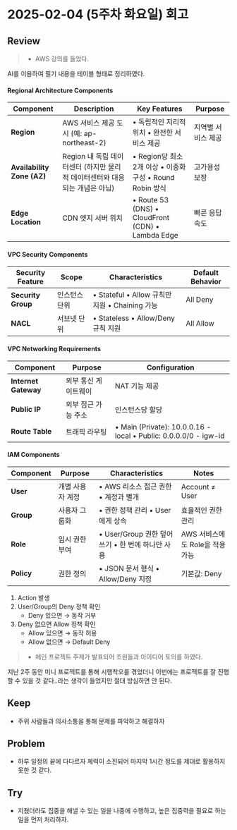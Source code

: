 # 2025-02-04 (5주차 화요일) 회고

## Review

> * AWS 강의를 들었다.

AI를 이용하여 필기 내용을 테이블 형태로 정리하였다.

#### Regional Architecture Components

| Component | Description | Key Features | Purpose |
|--|--|--|--|
| **Region** | AWS 서비스 제공 도시 (예: ap-northeast-2) | • 독립적인 지리적 위치 • 완전한 서비스 제공 | 지역별 서비스 제공 |
| **Availability Zone (AZ)** | Region 내 독립 데이터센터 (하지만 물리적 데이터센터와 대응되는 개념은 아님) | • Region당 최소 2개 이상 • 이중화 구성 • Round Robin 방식 | 고가용성 보장 |
| **Edge Location** | CDN 엣지 서버 위치 | • Route 53 (DNS) • CloudFront (CDN) • Lambda Edge | 빠른 응답 속도 |

#### VPC Security Components

| Security Feature | Scope | Characteristics | Default Behavior |
|--|--|--|--|
| **Security Group** | 인스턴스 단위 | • Stateful • Allow 규칙만 지원 • Chaining 가능 | All Deny |
| **NACL** | 서브넷 단위 | • Stateless • Allow/Deny 규칙 지원 | All Allow |

#### VPC Networking Requirements

| Component | Purpose | Configuration |
|--|--|--|
| **Internet Gateway** | 외부 통신 게이트웨이 | NAT 기능 제공 |
| **Public IP** | 외부 접근 가능 주소 | 인스턴스당 할당 |
| **Route Table** | 트래픽 라우팅 | • Main (Private): 10.0.0.16 - local • Public: 0.0.0.0/0 - igw-id |

#### IAM Components

| Component | Purpose | Characteristics | Notes |
|--|--|--|--|
| **User** | 개별 사용자 계정 | • AWS 리소스 접근 권한 • 계정과 별개 | Account ≠ User |
| **Group** | 사용자 그룹화 | • 권한 정책 관리 • User에게 상속 | 효율적인 권한 관리 |
| **Role** | 임시 권한 부여 | • User/Group 권한 덮어쓰기 • 한 번에 하나만 사용 | AWS 서비스에도 Role을 적용 가능 |
| **Policy** | 권한 정의 | • JSON 문서 형식 • Allow/Deny 지정 | 기본값: Deny |

1. Action 발생
2. User/Group의 Deny 정책 확인
   - Deny 있으면 → 동작 거부
3. Deny 없으면 Allow 정책 확인
   - Allow 있으면 → 동작 허용
   - Allow 없으면 → Default Deny

> * 메인 프로젝트 주제가 발표되어 조원들과 아이디어 토의를 하였다.

지난 2주 동안 미니 프로젝트를 통해 시행착오를 겪었더니 이번에는 프로젝트를 잘 진행할 수 있을 것 같다..라는 생각이 들었지만 절대 방심하면 안 된다.

## Keep

* 주위 사람들과 의사소통을 통해 문제를 파악하고 해결하자

## Problem

* 하루 일정의 끝에 다다르자 체력이 소진되어 마지막 1시간 정도를 제대로 활용하지 못한 것 같다.

## Try

* 지쳤더라도 집중을 해낼 수 있는 일을 나중에 수행하고, 높은 집중력을 필요로 하는 일을 먼저 처리하자.